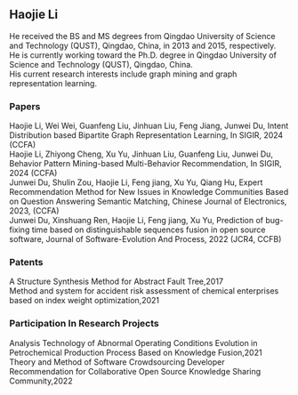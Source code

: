 
## Haojie Li
He received the BS and MS degrees from Qingdao University of Science and Technology (QUST), Qingdao, China, in 2013 and 2015, respectively.  
He is currently working toward the Ph.D. degree in Qingdao University of Science and Technology (QUST), Qingdao, China.  
His current research interests include graph mining and graph representation learning.

### Papers
Haojie Li, Wei Wei, Guanfeng Liu, Jinhuan Liu, Feng Jiang, Junwei Du, Intent Distribution based Bipartite Graph Representation Learning, In SIGIR, 2024 (CCFA)   
Haojie Li, Zhiyong Cheng, Xu Yu, Jinhuan Liu, Guanfeng Liu, Junwei Du, Behavior Pattern Mining-based Multi-Behavior Recommendation, In SIGIR, 2024 (CCFA)   
Junwei Du, Shulin Zou, Haojie Li, Feng jiang, Xu Yu, Qiang Hu, Expert Recommendation Method for New Issues in Knowledge Communities Based on Question Answering Semantic Matching, Chinese Journal of Electronics, 2023, (CCFA)  
Junwei Du, Xinshuang Ren, Haojie Li, Feng jiang, Xu Yu, Prediction of bug-fixing time based on distinguishable sequences fusion in open source software, Journal of Software-Evolution And Process, 2022 (JCR4, CCFB)



### Patents
A Structure Synthesis Method for Abstract Fault Tree,2017  
Method and system for accident risk assessment of chemical enterprises based on index weight optimization,2021

### Participation In Research Projects
Analysis Technology of Abnormal Operating Conditions Evolution in Petrochemical Production Process Based on Knowledge Fusion,2021  
Theory and Method of Software Crowdsourcing Developer Recommendation for Collaborative Open Source Knowledge Sharing Community,2022

